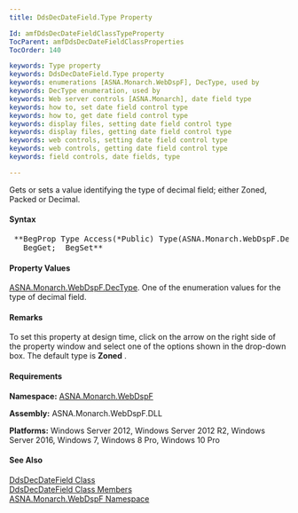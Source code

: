 ```yaml
---
title: DdsDecDateField.Type Property

Id: amfDdsDecDateFieldClassTypeProperty
TocParent: amfDdsDecDateFieldClassProperties
TocOrder: 140

keywords: Type property
keywords: DdsDecDateField.Type property
keywords: enumerations [ASNA.Monarch.WebDspF], DecType, used by
keywords: DecType enumeration, used by
keywords: Web server controls [ASNA.Monarch], date field type
keywords: how to, set date field control type
keywords: how to, get date field control type
keywords: display files, setting date field control type
keywords: display files, getting date field control type
keywords: web controls, setting date field control type
keywords: web controls, getting date field control type
keywords: field controls, date fields, type

---
```


Gets or sets a value identifying the type of decimal field; either Zoned, Packed or Decimal.

#### Syntax
<pre class="prettyprint"> **BegProp Type Access(*Public) Type(ASNA.Monarch.WebDspF.DecType)
   BegGet;  BegSet** </pre>

#### Property Values
[ ASNA.Monarch.WebDspF.DecType](amfDecTypeEnumeration.html). One of the enumeration values for the type of decimal field.

#### Remarks
To set this property at design time, click on the arrow on the right side of the property window and select one of the options shown in the drop-down box. The default type is **Zoned** .

#### Requirements
**Namespace:** [ASNA.Monarch.WebDspF](amfWebDspFNamespace.html)

**Assembly:** ASNA.Monarch.WebDspF.DLL

**Platforms:** Windows Server 2012, Windows Server 2012 R2, Windows Server 2016, Windows 7, Windows 8 Pro, Windows 10 Pro

#### See Also
[ DdsDecDateField Class](amfDdsDecFieldClass.html) <br /> [ DdsDecDateField Class Members](amfDdsDecFieldClassMembers.html) <br /> [ ASNA.Monarch.WebDspF Namespace](amfWebDspFNamespace.html) 
<!-- last one -->

